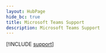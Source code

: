 ```yaml
--- 
layout: HubPage
hide_bc: true
title: Microsoft Teams Support
description: Microsoft Teams Support
---
```


[!INCLUDE [support](/common/Office/troubleshoot.md)]